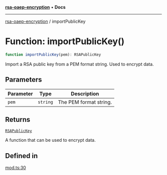 [**rsa-oaep-encryption**](../README.md) • **Docs**

***

[rsa-oaep-encryption](../README.md) / importPublicKey

# Function: importPublicKey()

```ts
function importPublicKey(pem): RSAPublicKey
```

Import a RSA public key from a PEM format string.
Used to encrypt data.

## Parameters

| Parameter | Type | Description |
| ------ | ------ | ------ |
| `pem` | `string` | The PEM format string. |

## Returns

[`RSAPublicKey`](../interfaces/RSAPublicKey.md)

A function that can be used to encrypt data.

## Defined in

[mod.ts:30](https://github.com/JiangJie/rsa-oaep-encryption/blob/dfe951b5281117ed87c26600202442b83c94c043/src/mod.ts#L30)
